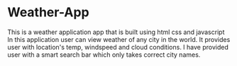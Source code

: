 # Weather-App
This is a weather application app that is built using html css and javascript  In this application user can view weather of any city in the world. It provides user with location's temp, windspeed and cloud conditions. I have provided user with a smart search bar which only takes correct city names.
